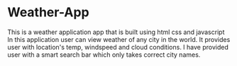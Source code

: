 # Weather-App
This is a weather application app that is built using html css and javascript  In this application user can view weather of any city in the world. It provides user with location's temp, windspeed and cloud conditions. I have provided user with a smart search bar which only takes correct city names.
